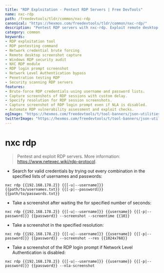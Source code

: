 ```yaml
---
title: "RDP Exploitation - Pentest RDP Servers | Free DevTools"
name: nxc-rdp
path: /freedevtools/tldr/common/nxc-rdp
canonical: "https://hexmos.com/freedevtools/tldr/common/nxc-rdp/"
description: "Pentest RDP servers with nxc-rdp. Exploit remote desktop protocol for security audits and vulnerability assessment. Free online tool, no registration required."
category: common
keywords:
- RDP exploitation tool
- RDP pentesting command
- Network credential brute forcing
- Remote desktop screenshot capture
- Windows RDP security audit
- NXC RDP module
- RDP login prompt screenshot
- Network Level Authentication bypass
- Penetration testing RDP
- Security scanning RDP servers
features:
- Brute-force RDP credentials using username and password lists.
- Capture screenshots of RDP sessions with custom delay.
- Specify resolution for RDP session screenshots.
- Capture screenshot of RDP login prompt even if NLA is disabled.
- Automate RDP vulnerability assessment and exploit checks.
ogImage: "https://hexmos.com/freedevtools/t/tool-banners/json-utilities-banner.png"
twitterImage: "https://hexmos.com/freedevtools/t/tool-banners/json-utilities-banner.png"
---
```


# nxc rdp

> Pentest and exploit RDP servers.
> More information: <https://www.netexec.wiki/rdp-protocol>.

- Search for valid credentials by trying out every combination in the specified lists of usernames and passwords:

`nxc rdp {{192.168.178.2}} {{[-u|--username]}} {{path/to/usernames.txt}} {{[-p|--password]}} {{path/to/passwords.txt}}`

- Take a screenshot after waiting the for specified number of seconds:

`nxc rdp {{192.168.178.2}} {{[-u|--username]}} {{username}} {{[-p|--password]}} {{password}} --screenshot --screentime {{10}}`

- Take a screenshot in the specified resolution:

`nxc rdp {{192.168.178.2}} {{[-u|--username]}} {{username}} {{[-p|--password]}} {{password}} --screenshot --res {{1024x768}}`

- Take a screenshot of the RDP login prompt if Network Level Authentication is disabled:

`nxc rdp {{192.168.178.2}} {{[-u|--username]}} {{username}} {{[-p|--password]}} {{password}} --nla-screenshot`
